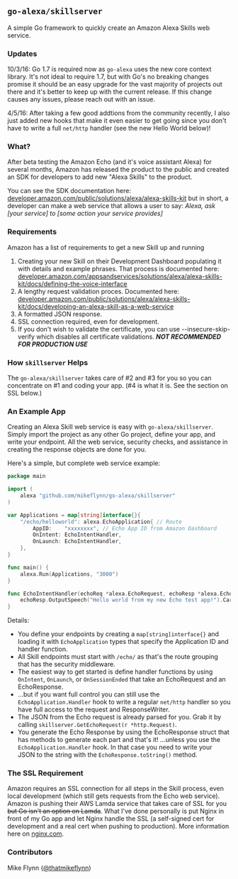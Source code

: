 ## `go-alexa/skillserver`

A simple Go framework to quickly create an Amazon Alexa Skills web service.

### Updates
10/3/16: Go 1.7 is required now as `go-alexa` uses the new core context library. It's not ideal to require 1.7, but with Go's no breaking changes promise it should be an easy upgrade for the vast majority of projects out there and it's better to keep up with the current release. If this change causes any issues, please reach out with an issue.

4/5/16: After taking a few good addtions from the community recently, I also just added new hooks that make it even easier to get going since you don't have to write a full `net/http` handler (see the new Hello World below)!

### What?

After beta testing the Amazon Echo (and it's voice assistant Alexa) for several months, Amazon has released the product to the public and created an SDK for developers to add new "Alexa Skills" to the product.

You can see the SDK documentation here: [developer.amazon.com/public/solutions/alexa/alexa-skills-kit](https://developer.amazon.com/public/solutions/alexa/alexa-skills-kit) but in short, a developer can make a web service that allows a user to say: _Alexa, ask [your service] to [some action your service provides]_

### Requirements

Amazon has a list of requirements to get a new Skill up and running

1. Creating your new Skill on their Development Dashboard populating it with details and example phrases. That process is documented here: [developer.amazon.com/appsandservices/solutions/alexa/alexa-skills-kit/docs/defining-the-voice-interface](https://developer.amazon.com/appsandservices/solutions/alexa/alexa-skills-kit/docs/defining-the-voice-interface)
2. A lengthy request validation proces. Documented here: [developer.amazon.com/public/solutions/alexa/alexa-skills-kit/docs/developing-an-alexa-skill-as-a-web-service](https://developer.amazon.com/public/solutions/alexa/alexa-skills-kit/docs/developing-an-alexa-skill-as-a-web-service)
3. A formatted JSON response.
4. SSL connection required, even for development.
5. If you don't wish to validate the certificate, you can use --insecure-skip-verify which disables all certificate validations. ***NOT RECOMMENDED FOR PRODUCTION USE***

### How `skillserver` Helps

The `go-alexa/skillserver` takes care of #2 and #3 for you so you can concentrate on #1 and coding your app. (#4 is what it is. See the section on SSL below.)

### An Example App

Creating an Alexa Skill web service is easy with `go-alexa/skillserver`. Simply import the project as any other Go project, define your app, and write your endpoint. All the web service, security checks, and assistance in creating the response objects are done for you.

Here's a simple, but complete web service example:

```go
package main

import (
	alexa "github.com/mikeflynn/go-alexa/skillserver"
)

var Applications = map[string]interface{}{
	"/echo/helloworld": alexa.EchoApplication{ // Route
		AppID:    "xxxxxxxx", // Echo App ID from Amazon Dashboard
		OnIntent: EchoIntentHandler,
		OnLaunch: EchoIntentHandler,
	},
}

func main() {
	alexa.Run(Applications, "3000")
}

func EchoIntentHandler(echoReq *alexa.EchoRequest, echoResp *alexa.EchoResponse) {
	echoResp.OutputSpeech("Hello world from my new Echo test app!").Card("Hello World", "This is a test card.")
}
```

Details:
* You define your endpoints by creating a `map[string]interface{}` and loading it with `EchoApplication` types that specify the Application ID and handler function.
* All Skill endpoints must start with `/echo/` as that's the route grouping that has the security middleware.
* The easiest way to get started is define handler functions by using `OnIntent`, `OnLaunch`, or `OnSessionEnded` that take an EchoRequest and an EchoResponse.
* ...but if you want full control you can still use the `EchoApplication.Handler` hook to write a regular `net/http` handler so you have full access to the request and ResponseWriter.
* The JSON from the Echo request is already parsed for you. Grab it by calling `skillserver.GetEchoRequest(r *http.Request)`.
* You generate the Echo Response by using the EchoResponse struct that has methods to generate each part and that's it! ...unless you use the `EchoApplication.Handler` hook. In that case you need to write your JSON to the string with the `EchoResponse.toString()` method.

### The SSL Requirement

Amazon requires an SSL connection for all steps in the Skill process, even local development (which still gets requests from the Echo web service). Amazon is pushing their AWS Lamda service that takes care of SSL for you ~~but Go isn't an option on Lamda~~. What I've done personally is put Nginx in front of my Go app and let Nginx handle the SSL (a self-signed cert for development and a real cert when pushing to production). More information here on  [nginx.com](https://www.nginx.com/blog/nginx-ssl/).

### Contributors

Mike Flynn ([@thatmikeflynn](https://twitter.com/thatmikeflynn))
